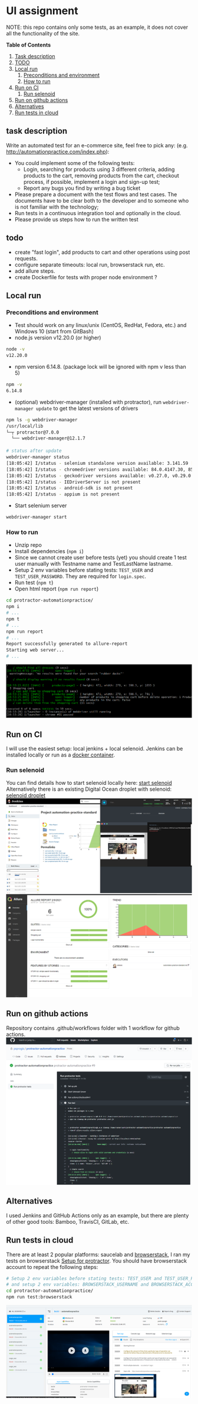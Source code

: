 # UI assignment 
NOTE: this repo contains only some tests, as an example, it does not cover all the functionality of the site.

**Table of Contents**
1. [Task description](#task-description)
2. [TODO](#todo)
3. [Local run](#local-run)
    1. [Preconditions and environment](#preconditions-and-environment)
    2. [How to run](#how-to-run)
4. [Run on CI](#run-on-ci)
    1. [Run selenoid](#run-selenoid)
5. [Run on github actions](#run-on-github-actions)    
6. [Alternatives](#alternatives)
7. [Run tests in cloud](#run-tests-in-cloud)

## task description
Write an automated test for an e-commerce site, feel free to pick any:
(e.g. http://automationpractice.com/index.php):
- You could implement some of the following tests:
    - Login, searching for products using 3 different criteria, adding products to the cart, removing products from the cart, checkout process, if possible, implement a login and sign-up test;
    - Report any bugs you find by writing a bug ticket
- Please prepare a document with the test flows and test cases. The documents have to be clear both to the developer and to someone who is not familiar with the technology;
- Run tests in a continuous integration tool and optionally in the cloud.
- Please provide us steps how to run the written test

## todo
- create "fast login", add products to cart and other operations using post requests.
- configure separate timeouts: local run, browserstack run, etc.
- add allure steps.
- create Dockerfile for tests with proper node environment ?

## Local run
### Preconditions and environment
* Test should work on any linux/unix (CentOS, RedHat, Fedora, etc.) and Windows 10 (start from GitBash)
* node.js version v12.20.0 (or higher)
```bash
node -v
v12.20.0
```
* npm version 6.14.8. (package lock will be ignored with npm v less than 5)
```bash
npm -v
6.14.8
```
* (optional) webdriver-manager (installed with protractor), run `webdriver-manager update` to get the latest versions of drivers
```bash
npm ls -g webdriver-manager
/usr/local/lib
└─┬ protractor@7.0.0
  └── webdriver-manager@12.1.7

# status after update
webdriver-manager status
[18:05:42] I/status - selenium standalone version available: 3.141.59 [last]
[18:05:42] I/status - chromedriver versions available: 84.0.4147.30, 85.0.4183.87, 86.0.4240.22, 87.0.4280.88, 88.0.4324.96 [last]
[18:05:42] I/status - geckodriver versions available: v0.27.0, v0.29.0 [last]
[18:05:42] I/status - IEDriverServer is not present
[18:05:42] I/status - android-sdk is not present
[18:05:42] I/status - appium is not present
```
* Start selenium server
```bash
webdriver-manager start
```

### How to run
* Unzip repo
* Install dependencies (`npm i`)
* Since we cannot create user before tests (yet) you should create 1 test user manually with Testname name and TestLastName lastname.
* Setup 2 env variables before stating tests: `TEST_USER` and `TEST_USER_PASSWORD`. They are required for `login.spec`.
* Run test (`npm t`)
* Open html report (```npm run report```)
```bash
cd protractor-automationpractice/
npm i
# ...
npm t
# ...
npm run report
# ...
Report successfully generated to allure-report
Starting web server...
# ...
```
![console output](screenshots/local-run-commandline.png "console output")

## Run on CI
I will use the easiest setup: local jenkins + local selenoid. Jenkins can be installed locally or run as a [docker container](https://hub.docker.com/r/jenkins/jenkins).

### Run selenoid
You can find details how to start selenoid locally here: [start selenoid](https://aerokube.com/selenoid/latest/)
Alternatively there is an existing Digital Ocean droplet with selenoid: [selenoid droplet](https://marketplace.digitalocean.com/apps/selenoid)
![jenkins and selenoid](screenshots/selenoid-and-jenkins.png "jenkins and selenoid")
![jenkins allure report](screenshots/jenkins-allure-report.png "jenkins allure report")

## Run on github actions
Repository contains .github/workflows folder with 1 workflow for github actions.
![github actions run](screenshots/github-actions.png "github-actions")

## Alternatives
I used Jenkins and GitHub Actions only as an example, but there are plenty of other good tools: Bamboo, TravisCI, GitLab, etc.

## Run tests in cloud
There are at least 2 popular platforms: saucelab and [browserstack](https://www.browserstack.com/), I ran my tests on browserstack
[Setup for protractor](https://www.browserstack.com/docs/automate/selenium/getting-started/nodejs/protractor).
You should have browserstack account to repeat the following steps: 
```bash
# Setup 2 env variables before stating tests: TEST_USER and TEST_USER_PASSWORD for login.spec
# and setup 2 env variables: BROWSERSTACK_USERNAME and BROWSERSTACK_ACCESS_KEY for browserstack before run
cd protractor-automationpractice/
npm run test:browserstack
```
![browserstack run](screenshots/browser-stack-run.png "browserstack run")
